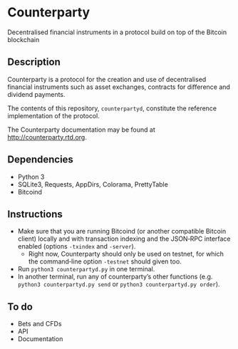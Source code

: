 Counterparty
============
Decentralised financial instruments in a protocol build on top of the Bitcoin blockchain

## Description
Counterparty is a protocol for the creation and use of decentralised financial
instruments such as asset exchanges, contracts for difference and dividend
payments.

The contents of this repository, `counterpartyd`, constitute the reference
implementation of the protocol.

The Counterparty documentation may be found at <http://counterparty.rtd.org>.

## Dependencies
* Python 3
* SQLite3, Requests, AppDirs, Colorama, PrettyTable
* Bitcoind

## Instructions
* Make sure that you are running Bitcoind (or another compatible Bitcoin client) locally and with transaction indexing and the JSON‐RPC interface enabled (options `-txindex` and `-server`).
	* Right now, Counterparty should only be used on testnet, for which the command‐line option `-testnet` should given too.
* Run `python3 counterpartyd.py` in one terminal.
* In another terminal, run any of counterparty’s other functions (e.g. `python3 counterpartyd.py send` or `python3 counterpartyd.py order`).

## To do
* Bets and CFDs
* API
* Documentation
